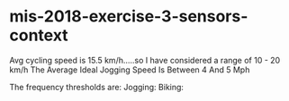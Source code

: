 # mis-2018-exercise-3-sensors-context
Avg cycling speed is 15.5 km/h.....so I have considered a range of 10 - 20 km/h
The Average Ideal Jogging Speed Is Between 4 And 5 Mph

The frequency thresholds are: 
Jogging: 
Biking: 
